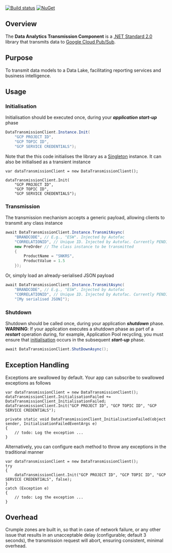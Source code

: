 [![Build status](https://ci.appveyor.com/api/projects/status/ly3h4f406u5332n3?svg=true)](https://ci.appveyor.com/project/daishisystems/strada)
[![NuGet](https://img.shields.io/badge/myget-v1.6.3-blue.svg)](https://eshopworld.myget.org/feed/github-dev/package/nuget/Eshopworld.Strada.Plugins.Streaming)
## Overview
The **Data Analytics Transmission Component** is a [.NET Standard 2.0](https://blogs.msdn.microsoft.com/dotnet/2017/08/14/announcing-net-standard-2-0/) library that transmits data to [Google Cloud Pub/Sub](https://cloud.google.com/pubsub/docs/).

## Purpose
To transmit data models to a Data Lake, facilitating reporting services and business intelligence.

## Usage
### Initialisation
Initialisation should be executed once, during your **_application start-up_** phase
```cs
DataTransmissionClient.Instance.Init(
    "GCP PROJECT ID",
    "GCP TOPIC ID",
    "GCP SERVICE CREDENTIALS");
```
Note that the this code initialises the library as a [Singleton](http://csharpindepth.com/Articles/General/Singleton.aspx) instance. It can also be initialised as a transient instance
```
var dataTransmissionClient = new DataTransmissionClient();

dataTransmissionClient.Init(
    "GCP PROJECT ID",
    "GCP TOPIC ID",
    "GCP SERVICE CREDENTIALS");
```
### Transmission
The transmission mechanism accepts a generic payload, allowing clients to transmit any class instance
```cs
await DataTransmissionClient.Instance.TransmitAsync(
    "BRANDCODE", // E.g., "ESW". Injected by Autofac
    "CORRELATIONID", // Unique ID. Injected by Autofac. Currently PENDING implementation.
    new PreOrder // The class instance to be transmitted
    {
        ProductName = "SNKRS",
        ProductValue = 1.5
    });
```
Or, simply load an already-serialised JSON payload
```cs
await DataTransmissionClient.Instance.TransmitAsync(
    "BRANDCODE", // E.g., "ESW". Injected by Autofac
    "CORRELATIONID", // Unique ID. Injected by Autofac. Currently PENDING implementation.
    "[My serialised JSON]");
```
### Shutdown
Shutdown should be called once, during your application **_shutdown_** phase. **WARNING**: If your application executes a shutdown phase as part of a **_restart_** operation during, for example, Application Pool recycling, you must ensure that [initialisation](https://github.com/eShopWorld/strada/blob/master/README.md#initialisation) occurs in the subsequent **_start-up_** phase.
```cs
await DataTransmissionClient.ShutDownAsync();
```
## Exception Handling
Exceptions are swallowed by default. Your app can subscribe to swallowed exceptions as follows
```
var dataTransmissionClient = new DataTransmissionClient();
dataTransmissionClient.InitialisationFailed += DataTransmissionClient_InitialisationFailed;
dataTransmissionClient.Init("GCP PROJECT ID", "GCP TOPIC ID", "GCP SERVICE CREDENTIALS");

private static void DataTransmissionClient_InitialisationFailed(object sender, InitialisationFailedEventArgs e)
{
    // todo: Log the exception ...
}
```
Alternatively, you can configure each method to throw any exceptions in the traditional manner
```
var dataTransmissionClient = new DataTransmissionClient();
try
{
    dataTransmissionClient.Init("GCP PROJECT ID", "GCP TOPIC ID", "GCP SERVICE CREDENTIALS", false);
}
catch (Exception e)
{
    // todo: Log the exception ...
}
```
## Overhead
Crumple zones are built in, so that in case of network failure, or any other issue that results in an unacceptable delay (configurable; default 3 seconds), the transmission request will abort, ensuring consistent, minimal overhead.
